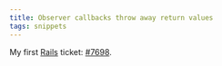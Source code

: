 ```yaml
---
title: Observer callbacks throw away return values
tags: snippets
---
```


My first [Rails](http://wincent.dev/wiki/Rails) ticket: [\#7698](http://dev.rubyonrails.org/ticket/7968).
